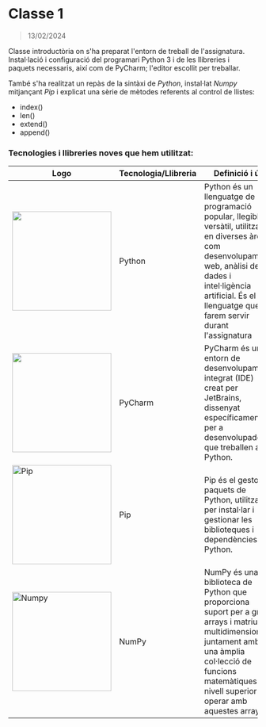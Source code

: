 # Classe 1 
> 13/02/2024

Classe introductòria on s'ha preparat l'entorn de treball de l'assignatura.
Instal·lació i configuració del programari Python 3 i de les llibreries i paquets necessaris, així com de PyCharm; l'editor escollit per treballar.

També s'ha realitzat un repàs de la sintàxi de _Python_, instal·lat _Numpy_ mitjançant _Pip_ i explicat una sèrie de mètodes referents al control de llistes:
- index()
- len()
- extend()
- append()
  
### Tecnologies i llibreries noves que hem utilitzat: 

| Logo | Tecnologia/Llibreria | Definició i ús |
|------|-----------------------|----------------|
| <img src="https://logohistory.net/wp-content/uploads/2023/06/Python-Logo.png" width="200px"> | Python | Python és un llenguatge de programació popular, llegible i versàtil, utilitzat en diverses àrees com desenvolupament web, anàlisi de dades i intel·ligència artificial. És el llenguatge que farem servir durant l'assignatura |
| <img src="https://www.danysoft.com/wp-content/uploads/2022/04/PyCharm_logo.svg.png" width="200px"> | PyCharm | PyCharm és un entorn de desenvolupament integrat (IDE) creat per JetBrains, dissenyat específicament per a desenvolupadors que treballen amb Python. |
| <img src="https://upload.wikimedia.org/wikipedia/commons/thumb/6/64/PyPI_logo.svg/1200px-PyPI_logo.svg.png" alt="Pip" width="200"> | Pip | Pip és el gestor de paquets de Python, utilitzat per instal·lar i gestionar les biblioteques i dependències de Python.|
| <img src="https://numpy.org/images/numpy-image.jpg" alt="Numpy" width="200"> | NumPy |  NumPy és una biblioteca de Python que proporciona suport per a grans arrays i matrius multidimensionals, juntament amb una àmplia col·lecció de funcions matemàtiques de nivell superior per operar amb aquestes arrays|




